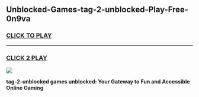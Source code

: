 
## Unblocked-Games-tag-2-unblocked-Play-Free-0n9va
<h3>
<a href="https://premium76.site?title=tag-2-unblocked&ref=20M">CLICK TO PLAY</a></h3>
<hr>

<h3>
<a href="https://premium76.site?title=tag-2-unblocked&ref=20M">CLICK 2 PLAY</a>
  
</h3>

<a href="https://premium76.site?title=tag-2-unblocked&ref=19M"><img src="https://clearcache.store/games.png"></a>


**tag-2-unblocked games unblocked: Your Gateway to Fun and Accessible Online Gaming**
